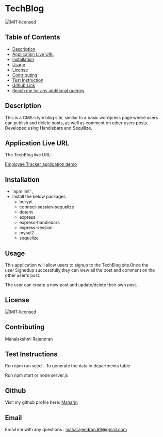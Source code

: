 # TechBlog
![MIT-licensed](https://img.shields.io/badge/license-MIT-red)

## Table of Contents
* [Description](#description)
* [Application Live URL](#application-live-url)
* [Installation](#installation)
* [Usage](#usage)
* [License](#license)
* [Contributing](#contributing)
* [Test Instruction](#tests)
* [Github Link](#github)
* [Reach me for any additional queries](#email)

## Description
This is a CMS-style blog site, similar to a basic wordpress page where users can publish and delete posts, as well as comment on other users posts. Developed using Handlebars and Sequilize.

## Application Live URL
The TechBlog live URL:

[Employee Tracker application demo](https://pure-scrubland-34803.herokuapp.com/)

## Installation
* 'npm init' ,
* Install the below packages.
    - bcrypt 
    - connect-session-sequelize
    - dotenv
    - express
    - express-handlebars
    - express-session
    - mysql2
    - sequelize

## Usage
 This application will allow users to signup to the TechBlog site.Once the user Signedup successfully,they can view all the post and comment on the other user's post.

 The user can create a new post and update/delete their own post.

## License
![MIT-licensed](https://img.shields.io/badge/license-MIT-red)

## Contributing
 Mahalakshmi Rajendran

## Test Instructions
Run npm run seed - To generate the data in departments table

Run npm start or node server.js


## Github
Visit my github profile here: [Maharjn](https://github.com/Maharjn)

## Email
Email me with any questions : maharajendran.89@gmail.com
